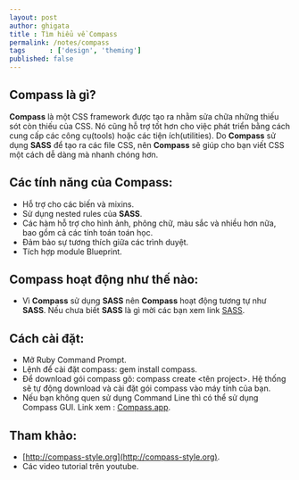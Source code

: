 ```yaml
---
layout: post
author: ghigata
title : Tìm hiểu về Compass
permalink: /notes/compass
tags      : ['design', 'theming']
published: false
---
```


## Compass là gì?

**Compass** là một CSS framework được tạo ra nhằm sửa chữa những thiếu sót còn thiếu của CSS. Nó cũng hỗ trợ tốt hơn cho việc phát triển bằng cách cung cấp các công cụ(tools) hoặc các tiện ích(utilities). Do **Compass** sử dụng **SASS** để tạo ra các file CSS, nên **Compass** sẽ giúp cho bạn viết CSS một cách dễ dàng mà nhanh chóng hơn.

## Các tính năng của Compass:

* Hỗ trợ cho các biến và mixins.
* Sử dụng nested rules của **SASS**.
* Các hàm hỗ trợ cho hình ảnh, phông chữ, màu sắc và nhiều hơn nữa, bao gồm cả các tính toán toán học.
* Đảm bảo sự tương thích giữa các trình duyệt.
* Tích hợp module Blueprint.

## Compass hoạt động như thế nào:

* Vì **Compass** sử dụng **SASS** nên **Compass** hoạt động tương tự như **SASS**. Nếu chưa biết **SASS** là gì mời các bạn xem link [SASS](http://blog.vietcoop.com/notes/sass/).

## Cách cài đặt:

* Mở Ruby Command Prompt.
* Lệnh để cài đặt compass: gem install compass.
* Để download gói compass gõ: compass create <tên project>. Hệ thống sẽ tự động download và cài đặt gói compass vào máy tính của bạn.
* Nếu bạn không quen sử dụng Command Line thì có thể sử dụng Compass GUI. Link xem : [Compass.app](http://compass.handlino.com/).

## Tham khảo:

* [http://compass-style.org](http://compass-style.org).
* Các video tutorial trên youtube.